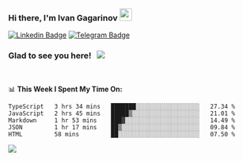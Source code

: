### Hi there, I'm Ivan Gagarinov <img src="https://media.giphy.com/media/hvRJCLFzcasrR4ia7z/giphy.gif" width="25px">

[![Linkedin Badge](https://img.shields.io/badge/-LinkedIn-0e76a8?style=flat-square&logo=Linkedin&logoColor=white)](https://linkedin.com/in/ivan-gagarinov-142ba3141/)
[![Telegram Badge](https://img.shields.io/badge/-Telegram-0088cc?style=flat-square&logo=Telegram&logoColor=white)](https://t.me/igagarinov)

### Glad to see you here! &nbsp; ![](https://visitor-badge.glitch.me/badge?page_id=dzencot.dzencot)

</br>

📊 **This Week I Spent My Time On:**
<!--START_SECTION:waka-->
```text
TypeScript   3 hrs 34 mins   ███████░░░░░░░░░░░░░░░░░░   27.34 % 
JavaScript   2 hrs 45 mins   █████▒░░░░░░░░░░░░░░░░░░░   21.01 % 
Markdown     1 hr 53 mins    ███▓░░░░░░░░░░░░░░░░░░░░░   14.49 % 
JSON         1 hr 17 mins    ██▒░░░░░░░░░░░░░░░░░░░░░░   09.84 % 
HTML         58 mins         ██░░░░░░░░░░░░░░░░░░░░░░░   07.50 % 
```
<!--END_SECTION:waka-->

[![](https://github-readme-stats.vercel.app/api?username=dzencot&theme=gruvbox)](https://github.com/dzencot)
